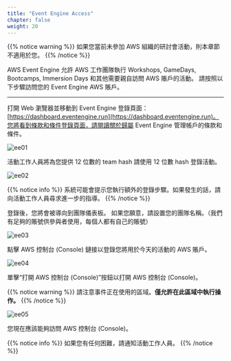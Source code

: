 ```yaml
---
title: "Event Engine Access"
chapter: false
weight: 20
---
```


{{% notice warning %}}
如果您當前未參加 AWS 組織的研討會活動，則本章節不適用於您。
{{% /notice %}}

AWS Event Engine 允許 AWS 工作團隊執行 Workshops, GameDays, Bootcamps, Immersion Days 和其他需要親自訪問 AWS 賬戶的活動。 請按照以下步驟訪問您的 Event Engine AWS 賬戶。

---

打開 Web 瀏覽器並移動到 Event Engine 登錄頁面：[https://dashboard.eventengine.run](https://dashboard.eventengine.run)。您將看到條款和條件登錄頁面，請閱讀關於歸屬 Event Engine 管理帳戶的條款和條件。

![ee01](images/02001.png)

活動工作人員將為您提供 12 位數的 team hash 請使用 12 位數 hash 登錄活動。

![ee02](images/02002.png)

{{% notice info %}}
系統可能會提示您執行額外的登錄步驟。如果發生的話，請向活動工作人員尋求進一步的指導。
{{% /notice %}}

登錄後，您將會被導向到團隊儀表板。 如果您願意，請設置您的團隊名稱。（我們有足夠的賬號供參與者使用，每個人都有自己的賬號）

![ee03](images/02003.png)

點擊 AWS 控制台 (Console) 鏈接以登錄您將用於今天的活動的 AWS 賬戶。

![ee04](images/02004.png)

單擊“打開 AWS 控制台 (Console)”按鈕以打開 AWS 控制台  (Console)。

{{% notice warning %}}
請注意事件正在使用的區域。**僅允許在此區域中執行操作。**
{{% /notice %}}

![ee05](images/02005.png)

您現在應該能夠訪問 AWS 控制台 (Console)。

{{% notice info %}}
如果您有任何困難，請通知活動工作人員。
{{% /notice %}}

